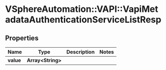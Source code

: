 # VSphereAutomation::VAPI::VapiMetadataAuthenticationServiceListResp

## Properties
Name | Type | Description | Notes
------------ | ------------- | ------------- | -------------
**value** | **Array&lt;String&gt;** |  | 


